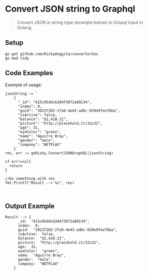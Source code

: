 # Convert JSON string to Graphql 
> Convert JSON in string type (example below) to Grapql Input in Golang
## Setup
```
go get github.com/RizkyAnggita/converterGox
go mod tidy
```

## Code Examples
Example of usage:
```
jsonString := `
    {
      "_id": "615c05ddcb28473972a89134",
      "index": 0,
      "guid": "39237202-2fa0-4e43-ad6c-020e9fee7bba",
      "isActive": false,
      "balance": "$2,410.21",
      "picture": "http://placehold.it/32x32",
      "age": 31,
      "eyeColor": "green",
      "name": "Aguirre Bray",
      "gender": "male",
      "company": "NETPLAX"
    }`
res, err := goRizky.ConvertJSONGraphQL(jsonString)    

if err!=nil{
  return 
}

//Do something with res
fmt.Printf("Result --> %s", res)

    
```

## Output Example
```
Result --> {
      _id:  "615c05ddcb28473972a89134",
      index:  0,
      guid:  "39237202-2fa0-4e43-ad6c-020e9fee7bba",
      isActive:  false,
      balance:  "$2,410.21",
      picture:  "http://placehold.it/32x32",
      age:  31,
      eyeColor:  "green",
      name:  "Aguirre Bray",
      gender:  "male",
      company:  "NETPLAX"
    }
```

